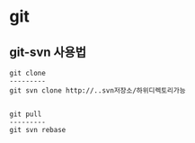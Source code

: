 # git

## git-svn 사용법

	git clone
	---------
	git svn clone http://..svn저장소/하위디렉토리가능


	git pull
	---------
	git svn rebase
